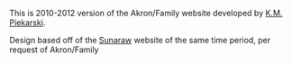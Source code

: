 This is 2010-2012 version of the Akron/Family website developed by <a href="http://kmpiekarski.com" target="_new">K.M. Piekarski</a>.

Design based off of the <a href="http://www.sunaraw.com" target="_new">Sunaraw</a> website of the same time period, per request of Akron/Family
